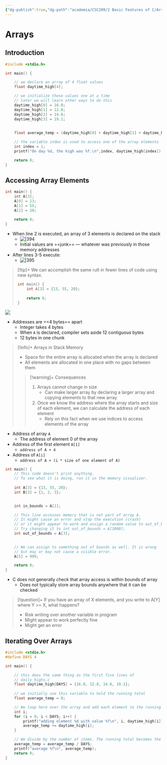 ```yaml
---
{"dg-publish":true,"dg-path":"academia/CSC209/2 Basic Features of C/Arrays (PCRS).md","permalink":"/academia/csc-209/2-basic-features-of-c/arrays-pcrs/","tags":["cs","lecture","note","university"],"created":"2025-01-12T23:30:18.549-08:00","updated":"2025-01-24T23:46:14.120-08:00"}
---
```



# Arrays

## Introduction

```c
#include <stdio.h>

int main() {

    // we declare an array of 4 float values
    float daytime_high[4];

    // we initialize these values one at a time
    // later we will learn other ways to do this
    daytime_high[0] = 16.0;
    daytime_high[1] = 12.8;
    daytime_high[2] = 14.6;
    daytime_high[3] = 19.1;
    
    
    float average_temp = (daytime_high[0] + daytime_high[1] + daytime_high[2] + daytime_high[3]) / 4;

    // the variable index is used to access one of the array elements
    int index = 1;
    printf("On day %d, the high was %f.\n",index, daytime_high[index]);

    return 0;
}
```

## Accessing Array Elements

```c
int main() {
    int A[3];
    A[0] = 13;
    A[1] = 55;
    A[2] = 20;
    
    return 0;
}
```

- When line 2 is executed, an array of 3 elements is declared on the stack
    - ![|394](https://i.imgur.com/lHBqDOC.png)
    - Initial values are ==junk== — whatever was previously in those memory addresses
- After lines 3-5 execute:
    - ![|395](https://i.imgur.com/3zzUCMz.png)

> [!tip]+ We can accomplish the same rult in fewer lines of code using new syntax.
>
> ```c
> int main() {
>     int A[3] = {13, 55, 20};
>     
>     return 0;
> }
> ```

![](https://i.imgur.com/FhvcLgZ.png)

- Addresses are ==4 bytes== apart
    - Integer takes 4 bytes
    - When `A` is declared, compiler sets aside 12 contiguous bytes
    - 12 bytes in one chunk

> [!info]+ Arrays in Stack Memory
> - Space for the entire array is allocated when the array is declared
> - All elements are allocated in one place with no gaps between them
>
> > [!warning]+ Consequences
> > 1. Arrays cannot change in size
> >     - Can make larger array by declaring a larger array and copying elements to that new array
> > 2. Once we know the address where the array starts and size of each element, we can calculate the address of each element
> >     - Rely on this fact when we use indices to access elements of the array

- Address of array `A`
    - The address of element 0 of the array
- Address of the first element `A[1]`
    - `address of A + 4`
- Address of `A[i]`
    - `address of A + (i * size of one element of A)`

```c
int main() {
    // This code doesn't print anything.
    // To see what it is doing, run it in the memory visualizer.
    
    int A[3] = {13, 55, 20};
    int B[3] = {1, 2, 3};

    
    int in_bounds = A[1];

    // This line accesses memory that is not part of array A.
    // It might cause an error and stop the execution (crash) 
    // or it might appear to work and assign a random value to out_of_bounds.
    // Try changing it to int out_of_bounds = A[3000];
    int out_of_bounds = A[3];
    

    // We can assign to something out of bounds as well. It is wrong
    // but may or may not cause a visible error.
    A[5] = 999;

    return 0;
}
```

- C does not generally check that array access is within bounds of array
    - Does not typically store array bounds anywhere that it can be checked

> [!question]+ If you have an array of X elements, and you write to A[Y] where Y >= X, what happens?
> - Risk writing over another variable in program
> - Might appear to work perfectly fine
> - Might get an error

## Iterating Over Arrays

```c
#include <stdio.h>
#define DAYS 4

int main() {

    // this does the same thing as the first five lines of
    // daily_highs.c
    float daytime_high[DAYS] = {16.0, 12.8, 14.6, 19.1};
    
    // we initially use this variable to hold the running total
    float average_temp = 0;

    // We loop here over the array and add each element to the running total
    int i;
    for (i = 0; i < DAYS; i++) {
        printf("adding element %d with value %f\n", i, daytime_high[i]);
        average_temp += daytime_high[i];
    }

    // We divide by the number of items. The running total becomes the average.
    average_temp = average_temp / DAYS;
    printf("average %f\n", average_temp);
    return 0;
}
```
